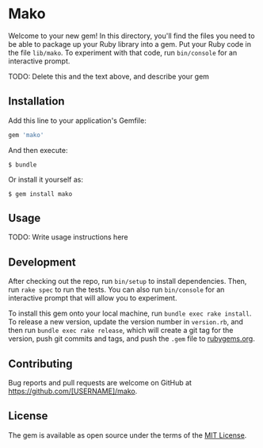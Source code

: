 # Mako

Welcome to your new gem! In this directory, you'll find the files you need to be able to package up your Ruby library into a gem. Put your Ruby code in the file `lib/mako`. To experiment with that code, run `bin/console` for an interactive prompt.

TODO: Delete this and the text above, and describe your gem

## Installation

Add this line to your application's Gemfile:

```ruby
gem 'mako'
```

And then execute:

    $ bundle

Or install it yourself as:

    $ gem install mako

## Usage

TODO: Write usage instructions here

## Development

After checking out the repo, run `bin/setup` to install dependencies. Then, run `rake spec` to run the tests. You can also run `bin/console` for an interactive prompt that will allow you to experiment.

To install this gem onto your local machine, run `bundle exec rake install`. To release a new version, update the version number in `version.rb`, and then run `bundle exec rake release`, which will create a git tag for the version, push git commits and tags, and push the `.gem` file to [rubygems.org](https://rubygems.org).

## Contributing

Bug reports and pull requests are welcome on GitHub at https://github.com/[USERNAME]/mako.


## License

The gem is available as open source under the terms of the [MIT License](http://opensource.org/licenses/MIT).

